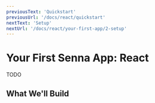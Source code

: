 ```yaml
---
previousText: 'Quickstart'
previousUrl: '/docs/react/quickstart'
nextText: 'Setup'
nextUrl: '/docs/react/your-first-app/2-setup'
---
```


# Your First Senna App: React

TODO

## What We'll Build
